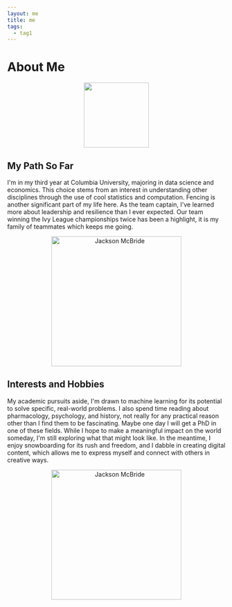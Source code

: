 ```yaml
---
layout: me
title: me
tags:
  - tag1
---
```


# About Me
<div style="text-align: center;">
  <img src="{{ site.baseurl }}/assets/img/headshot.png" aalt="Jackson McBride" style="width: 150px; height: auto;">
</div>

## My Path So Far
 I'm in my third year at Columbia University, majoring in data science and economics. This choice stems from an interest in understanding other disciplines through the use of cool statistics and computation. Fencing is another significant part of my life here. As the team captain, I've learned more about leadership and resilience than I ever expected. Our team winning the Ivy League championships twice has been a highlight, it is my family of teammates which keeps me going.
<div style="text-align: center;">
  <img src="{{ site.baseurl }}/assets/img/captains.jpg" alt="Jackson McBride" style="width: 300px; height: auto;">
</div>

## Interests and Hobbies
 My academic pursuits aside, I'm drawn to machine learning for its potential to solve specific, real-world problems. I also spend time reading about pharmacology, psychology, and history, not really for any practical reason other than I find them to be fascinating. Maybe one day I will get a PhD in one of these fields. While I hope to make a meaningful impact on the world someday, I'm still exploring what that might look like. In the meantime, I enjoy snowboarding for its rush and freedom, and I dabble in creating digital content, which allows me to express myself and connect with others in creative ways.

<div style="text-align: center;">
  <img src="{{ site.baseurl }}/assets/img/world_cup.jpg" alt="Jackson McBride" style="width: 300px; height: auto;">
</div>